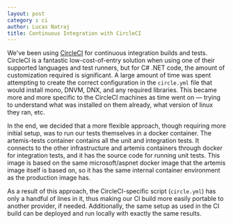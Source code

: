 ```yaml
---
layout: post
category : ci
author: Lucas Natraj
title: Continuous Integration with CircleCI
---
```


We've been using [CircleCI](https://circleci.com) for continuous integration builds and tests. CircleCI is a fantastic low-cost-of-entry solution when using one of their supported languages and test runners, but for C# .NET code, the amount of customization required is significant. A large amount of time was spent attempting to create the correct configuration in the `circle.yml` file that would install mono, DNVM, DNX, and any required libraries. This became more and more specific to the CircleCI machines as time went on — trying to understand what was installed on them already, what version of linux they ran, etc.

In the end, we decided that a more flexible approach, though requiring more initial setup, was to run our tests themselves in a docker container. The artemis-tests container contains all the unit and integration tests. It connects to the other infrastructure and artemis containers through docker for integration tests, and it has the source code for running unit tests. This image is based on the same microsoft/aspnet docker image that the artemis image itself is based on, so it has the same internal container environment as the production image has.

As a result of this approach, the CircleCI-specific script (`circle.yml`) has only a handful of lines in it, thus making our CI build more easily portable to another provider, if needed. Additionally, the same setup as used in the CI build can be deployed and run locally with exactly the same results.